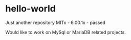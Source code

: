 # hello-world
Just another repository
MITx -  6.00.1x - passed

Would like to work on MySql or MariaDB related projects.
